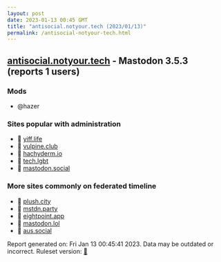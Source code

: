 ```yaml
---
layout: post
date: 2023-01-13 00:45 GMT
title: "antisocial.notyour.tech (2023/01/13)"
permalink: /antisocial-notyour-tech.html
---
```


## [antisocial.notyour.tech](https://antisocial.notyour.tech) - Mastodon 3.5.3 (reports 1 users)

### Mods
 * @hazer

### Sites popular with administration

* 🐘 [yiff.life](/yiff-life.html)
* 🐘 [vulpine.club](/vulpine-club.html)
* 🐘 [hachyderm.io](/hachyderm-io.html)
* 🐘 [tech.lgbt](/tech-lgbt.html)
* 🐘 [mastodon.social](/mastodon-social.html)

### More sites commonly on federated timeline

* 🐘 [plush.city](/plush-city.html)
* 🐘 [mstdn.party](/mstdn-party.html)
* 🐘 [eightpoint.app](/eightpoint-app.html)
* 🐘 [mastodon.lol](/mastodon-lol.html)
* 🐘 [aus.social](/aus-social.html)

Report generated on: Fri Jan 13 00:45:41 2023. Data may be outdated or incorrect.
Ruleset version: [🧁](/version-cupcake)
